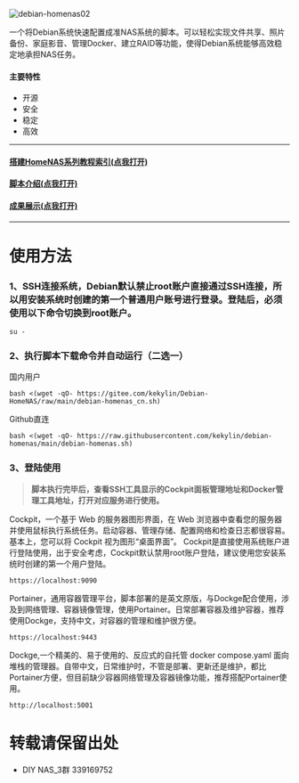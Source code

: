 ![debian-homenas02](https://github.com/user-attachments/assets/7fa0122d-f985-4953-b62f-3866c698600d)

一个将Debian系统快速配置成准NAS系统的脚本。可以轻松实现文件共享、照片备份、家庭影音、管理Docker、建立RAID等功能，使得Debian系统能够高效稳定地承担NAS任务。

#### 主要特性
- 开源
- 安全
- 稳定
- 高效

---
#### [搭建HomeNAS系列教程索引(点我打开)](https://docs.qq.com/doc/p/fa51c8a8545b12a5432df0efa9818d2939860ed0)
#### [脚本介绍(点我打开)](https://github.com/kekylin/Debian-HomeNAS/blob/main/%E8%84%9A%E6%9C%AC%E4%BB%8B%E7%BB%8D.md)
#### [成果展示(点我打开)](https://github.com/kekylin/Debian-HomeNAS/blob/main/%E6%88%90%E6%9E%9C%E5%B1%95%E7%A4%BA.md)
---
# 使用方法
### 1、SSH连接系统，Debian默认禁止root账户直接通过SSH连接，所以用安装系统时创建的第一个普通用户账号进行登录。登陆后，必须使用以下命令切换到root账户。
  ```shell
su -
  ```
### 2、执行脚本下载命令并自动运行（二选一）
国内用户
  ```shell
bash <(wget -qO- https://gitee.com/kekylin/Debian-HomeNAS/raw/main/debian-homenas_cn.sh)
  ```
Github直连
  ```shell
bash <(wget -qO- https://raw.githubusercontent.com/kekylin/debian-homenas/main/debian-homenas.sh)
  ```
### 3、登陆使用
> **脚本执行完毕后，查看SSH工具显示的Cockpit面板管理地址和Docker管理工具地址，打开对应服务进行使用。**

Cockpit，一个基于 Web 的服务器图形界面，在 Web 浏览器中查看您的服务器并使用鼠标执行系统任务。启动容器、管理存储、配置网络和检查日志都很容易。基本上，您可以将 Cockpit 视为图形“桌面界面”。
Cockpit是直接使用系统账户进行登陆使用，出于安全考虑，Cockpit默认禁用root账户登陆，建议使用您安装系统时创建的第一个用户登陆。
  ```shell
https://localhost:9090
  ```
Portainer，通用容器管理平台，脚本部署的是英文原版，与Dockge配合使用，涉及到网络管理、容器镜像管理，使用Portainer。日常部署容器及维护容器，推荐使用Dockge，支持中文，对容器的管理和维护很方便。
  ```shell
https://localhost:9443
  ```
Dockge,一个精美的、易于使用的、反应式的自托管 docker compose.yaml 面向堆栈的管理器。自带中文，日常维护时，不管是部署、更新还是维护，都比Portainer方便，但目前缺少容器网络管理及容器镜像功能，推荐搭配Portainer使用。
  ```shell
http://localhost:5001
  ```

# 转载请保留出处
- DIY NAS_3群 339169752
